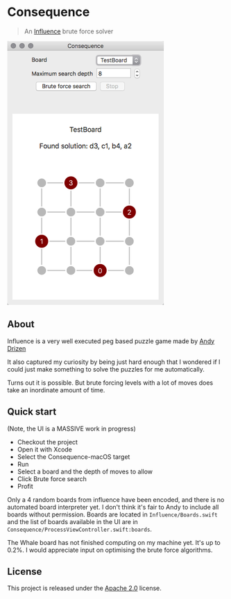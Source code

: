 # Consequence

> An [Influence](https://itunes.apple.com/au/app/influence-the-puzzle-game/id1147836961?mt=8) brute force solver

![](screen-shot-test-board.png)

## About

Influence is a very well executed peg based puzzle game made by [Andy Drizen](https://twitter.com/andydrizen)

It also captured my curiosity by being just hard enough that I wondered if I could just make something to solve the puzzles for me automatically.

Turns out it is possible. But brute forcing levels with a lot of moves does take an inordinate amount of time.

## Quick start

(Note, the UI is a MASSIVE work in progress)

- Checkout the project
- Open it with Xcode
- Select the Consequence-macOS target
- Run
- Select a board and the depth of moves to allow
- Click Brute force search
- Profit

Only a 4 random boards from influence have been encoded, and there is no automated board interpreter yet. I don't think it's fair to Andy to include all boards without permission. Boards are located in `Influence/Boards.swift` and the list of boards available in the UI are in `Consequence/ProcessViewController.swift:boards`.

The Whale board has not finished computing on my machine yet. It's up to 0.2%. I would appreciate input on optimising the brute force algorithms.

## License

This project is released under the [Apache 2.0](LICENSE.md) license.
